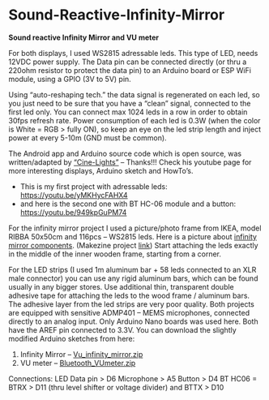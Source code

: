 # Sound-Reactive-Infinity-Mirror
**Sound reactive Infinity Mirror and VU meter**

For both displays, I used WS2815 adressable leds.
This type of LED, needs 12VDC power supply. The Data pin can be connected directly (or thru a 220ohm resistor to protect the data pin) to an Arduino board or ESP WiFi module, using a GPIO (3V to 5V) pin.

Using “auto-reshaping tech.” the data signal is regenerated on each led, so you just need to be sure that you have a “clean” signal, connected to the first led only.
You can connect max 1024 leds in a row in order to obtain 30fps refresh rate.
Power consumption of each led is 0.3W (when the color is White = RGB > fully ON), so keep an eye on the led strip length and inject power at every 5-10m (GND must be common).

The Android app and Arduino source code which is open source, was written/adapted by [“Cine-Lights”](https://www.youtube.com/channel/UCOG6Bi2kvpDa1c8gHWZI5CQ/videos) – Thanks!!!
Check his youtube page for more interesting displays, Arduino sketch and HowTo’s.

- This is my first project with adressable leds: https://youtu.be/yMKHycFAHX4
- and here is the second one with BT HC-06 module and a button: https://youtu.be/949kpGuPM74

For the infinity mirror project I used a picture/photo frame from IKEA, model RIBBA 50x50cm and 116pcs – WS2815 leds.
Here is a picture about [infinity mirror components](https://i1.wp.com/makezine.com/wp-content/uploads/2015/03/infinitymirror_v2.jpg). (Makezine project [link](https://makezine.com/projects/easy-mega-infinity-mirror/))
Start attaching the leds exactly in the middle of the inner wooden frame, starting from a corner.

For the LED strips (I used 1m aluminum bar + 58 leds connected to an XLR male connector) you can use any rigid aluminum bars, which can be found usually in any bigger stores. Use additional thin, transparent double adhesive tape for attaching the leds to the wood frame / aluminum bars. The adhesive layer from the led strips are very poor quality.
Both projects are equipped with sensitive ADMP401 – MEMS microphones, connected directly to an analog input.
Only Arduino Nano boards was used here. Both have the AREF pin connected to 3.3V.
You can download the slightly modified Arduino sketches from here:
1) Infinity Mirror – [Vu_infinity_mirror.zip](https://github.com/cyberelectronics/Sound-Reactive-Infinity-Mirror/blob/main/Docu/Vu_infinity_mirror.zip)
2) VU meter – [Bluetooth_VUmeter.zip](https://github.com/cyberelectronics/Sound-Reactive-Infinity-Mirror/blob/main/Docu/Bluetooth_VUmeter.zip)

Connections:
LED Data pin > D6
Microphone > A5
Button > D4
BT HC06 = BTRX > D11 (thru level shifter or voltage divider) and BTTX > D10
